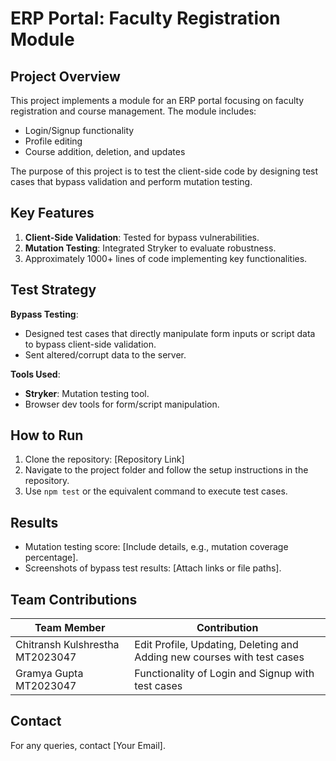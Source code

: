 # ERP Portal: Faculty Registration Module

## Project Overview
This project implements a module for an ERP portal focusing on faculty registration and course management. The module includes:
- Login/Signup functionality
- Profile editing
- Course addition, deletion, and updates

The purpose of this project is to test the client-side code by designing test cases that bypass validation and perform mutation testing.

## Key Features
1. **Client-Side Validation**: Tested for bypass vulnerabilities.
2. **Mutation Testing**: Integrated Stryker to evaluate robustness.
3. Approximately 1000+ lines of code implementing key functionalities.

## Test Strategy
**Bypass Testing**: 
- Designed test cases that directly manipulate form inputs or script data to bypass client-side validation.
- Sent altered/corrupt data to the server.

**Tools Used**:
- **Stryker**: Mutation testing tool.
- Browser dev tools for form/script manipulation.

## How to Run
1. Clone the repository: [Repository Link]
2. Navigate to the project folder and follow the setup instructions in the repository.
3. Use `npm test` or the equivalent command to execute test cases.

## Results
- Mutation testing score: [Include details, e.g., mutation coverage percentage].
- Screenshots of bypass test results: [Attach links or file paths].

## Team Contributions
| Team Member                          | Contribution                                           |
|--------------------------------------|-----------------------------------------------------------|
| Chitransh Kulshrestha MT2023047      | Edit Profile, Updating, Deleting and Adding new courses with test cases    |
| Gramya Gupta MT2023047               | Functionality of Login and Signup with test cases|

## Contact
For any queries, contact [Your Email].
